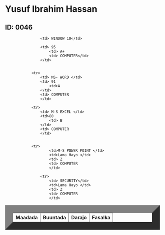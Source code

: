 
<html>
    <title> Natiijo</title>
    <head>
        <link rel="stylesheet" href="table.css"/>
        <body>  
            <h1> Yusuf Ibrahim Hassan</h1>
            <h2> ID: 0046</h2>
            <table border="25">
                <tr>
                    <th>Maadada </th>
                    <th>Buuntada</th>
                    <th>Darajo</th>
                    <th>Fasalka</th>
                </tr>
                
                    <td> WINDOW 10</td>
                   
                    <td> 95 
                        <td> A+
                        <td> COMPUTER</td>
                    </td>
           
            
                <tr>
                    <td> MS- WORD </td>
                    <td> 91 
                        <td>A
                    </td>
                    <td> COMPUTER
                    </td>
          
                <tr>   
                    <td> M-S EXCEL </td>
                    <td>80 
                        <td> B
                    </td>
                    <td> COMPUTER
                    </td>
        
               
                <tr>
                        <td>M-S POWER POINT </td>
                        <td>Lama Hayo </td>
                        <td> Z
                        <td> COMPUTER
                        </td>
               
                    <tr>
                        <td> SECURITY</td>
                        <td>Lama Hayo </td>
                        <td> Z
                        <td> COMPUTER
                        </td>
                   
